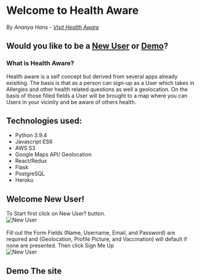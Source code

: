 # Welcome to Health Aware 
*By Ananya Hans - [Visit Health Aware](https://health-aware.herokuapp.com/)*

## Would you like to be a [New User](#welcome-new-user) or [Demo](#demo-the-site)?


### What is Health Aware?
Health aware is a self concept but derived from several apps already exisiting. The basis is that as a person can sign-up as a User which takes in Allergies and other health related questions as well a geolocation. On the basis of those filled fields a User will be brought to a map where you can Users in your vicinity and be aware of others health. 

## Technologies used:
* Python 3.9.4
* Javascript ES6
* AWS S3
* Google Maps API/ Geolocation
* React/Redux
* Flask
* PostgreSQL
* Heroku


## Welcome New User!
To Start first click on New User? button.\
![New User](https://im3.ezgif.com/tmp/ezgif-3-53a9cb67e0ff.gif)\
\
Fill out the Form Fields (Name, Username, Email, and Password) are required and (Geolocation, Profile Picture, and Vaccination) will default if none are presented. Then click Sign Me Up\
![New User](https://raw.githubusercontent.com/ahans1607/healthAware/main/pics/Screen%20Shot%202021-08-04%20at%204.12.45%20PM.png)


## Demo The site
